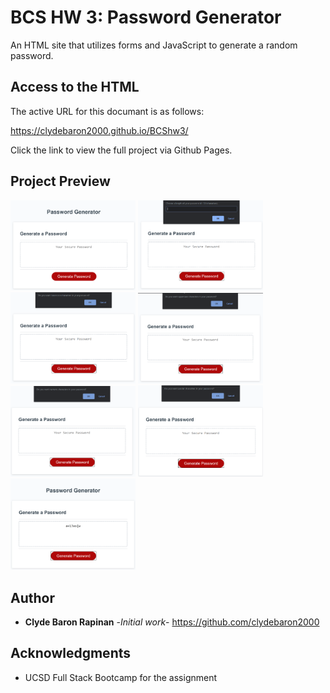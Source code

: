 # BCS HW 3: Password Generator

An HTML site that utilizes forms and JavaScript to generate a random password.

## Access to the HTML

The active URL for this documant is as follows:

https://clydebaron2000.github.io/BCShw3/

Click the link to view the full project via Github Pages.

## Project Preview

<img src="Assets/mainpage.PNG"  width="200px"/>
<img src="Assets/length.PNG"  width="200px"/>
<img src="Assets/lower.PNG"  width="200px"/>
<img src="Assets/upper.PNG"  width="200px"/>
<img src="Assets/num.PNG"  width="200px"/>
<img src="Assets/spec.PNG"  width="200px"/>
<img src="Assets/final.PNG"  width="200px"/>

## Author

* **Clyde Baron Rapinan** -*Initial work*- https://github.com/clydebaron2000

## Acknowledgments

* UCSD Full Stack Bootcamp for the assignment
